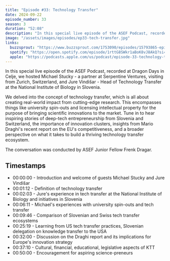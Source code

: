 ```yaml
---
title: "Episode #33: Technology Transfer"
date: 2024-09-22
episode_number: 33
season: 3
duration: "52:08"
description: "In this special live episode of the ASEF Podcast, recorded at Dragon Days in Celje, we hosted Michael Stucky - a partner at Serpentine Ventures, visiting from Zurich, Switzerland, and Jure Vindišar - Head of Technology Transfer at the National Institute of Biology in Slovenia."
image: "/assets/images/episodes/ep33-tech-transfer.jpg"
links:
  buzzsprout: "https://www.buzzsprout.com/1753090/episodes/15793865-episode-33-technology-transfer"
  spotify: "https://open.spotify.com/episode/1rttG8SWkr1aBoK8vJ8AkQ?si=oJBtQRjxTTy9c7xf3gehKQ"
  apple: "https://podcasts.apple.com/us/podcast/episode-33-technology-transfer/id1736912874?i=1000670300170"
---
```


In this special live episode of the ASEF Podcast, recorded at Dragon Days in Celje, we hosted Michael Stucky - a partner at Serpentine Ventures, visiting from Zurich, Switzerland, and Jure Vindišar - Head of Technology Transfer at the National Institute of Biology in Slovenia.

We delved into the concept of technology transfer, which is all about creating real-world impact from cutting-edge research. This encompasses things like university spin-outs and licensing intellectual property for the purpose of bringing scientific innovations to the market. Tune in to hear inspiring stories of deep-tech entrepreneurship from Slovenia and Switzerland, the importance of innovation clusters, insights from Mario Draghi's recent report on the EU's competitiveness, and a broader perspective on what it takes to build a thriving technology transfer ecosystem.

The conversation was conducted by ASEF Junior Fellow Frenk Dragar.

## Timestamps

- 00:00:00 - Introduction and welcome of guests Michael Stucky and Jure Vindišar
- 00:01:12 - Definition of technology transfer
- 00:02:03 - Jure's experience in tech transfer at the National Institute of Biology and initiatives in Slovenia
- 00:06:11 - Michael's experiences with university spin-outs and tech transfer
- 00:09:46 - Comparison of Slovenian and Swiss tech transfer ecosystems
- 00:25:19 - Learning from US tech transfer practices, Slovenian delegation on knowledge transfer to the USA
- 00:32:00 - Discussion on the Draghi report and its implications for Europe's innovation strategy
- 00:37:10 - Cultural, financial, educational, legislative aspects of KTT
- 00:50:00 - Encouragement for aspiring science-preneurs 